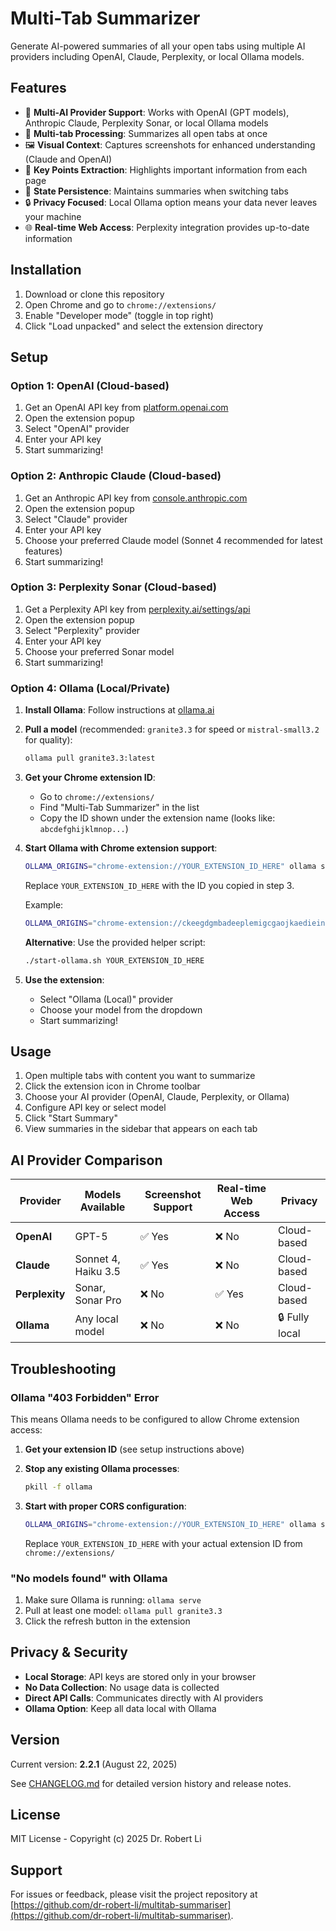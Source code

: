 # Multi-Tab Summarizer

Generate AI-powered summaries of all your open tabs using multiple AI providers including OpenAI, Claude, Perplexity, or local Ollama models.

## Features

- 🤖 **Multi-AI Provider Support**: Works with OpenAI (GPT models), Anthropic Claude, Perplexity Sonar, or local Ollama models
- 📑 **Multi-tab Processing**: Summarizes all open tabs at once
- 🖼️ **Visual Context**: Captures screenshots for enhanced understanding (Claude and OpenAI)
- 🎯 **Key Points Extraction**: Highlights important information from each page
- 💾 **State Persistence**: Maintains summaries when switching tabs
- 🔒 **Privacy Focused**: Local Ollama option means your data never leaves your machine
- 🌐 **Real-time Web Access**: Perplexity integration provides up-to-date information

## Installation

1. Download or clone this repository
2. Open Chrome and go to `chrome://extensions/`
3. Enable "Developer mode" (toggle in top right)
4. Click "Load unpacked" and select the extension directory

## Setup

### Option 1: OpenAI (Cloud-based)

1. Get an OpenAI API key from [platform.openai.com](https://platform.openai.com)
2. Open the extension popup
3. Select "OpenAI" provider
4. Enter your API key
5. Start summarizing!

### Option 2: Anthropic Claude (Cloud-based)

1. Get an Anthropic API key from [console.anthropic.com](https://console.anthropic.com)
2. Open the extension popup
3. Select "Claude" provider
4. Enter your API key
5. Choose your preferred Claude model (Sonnet 4 recommended for latest features)
6. Start summarizing!

### Option 3: Perplexity Sonar (Cloud-based)

1. Get a Perplexity API key from [perplexity.ai/settings/api](https://perplexity.ai/settings/api)
2. Open the extension popup
3. Select "Perplexity" provider
4. Enter your API key
5. Choose your preferred Sonar model
6. Start summarizing!

### Option 4: Ollama (Local/Private)

1. **Install Ollama**: Follow instructions at [ollama.ai](https://ollama.ai)

2. **Pull a model** (recommended: `granite3.3` for speed or `mistral-small3.2` for quality):
   ```bash
   ollama pull granite3.3:latest
   ```

3. **Get your Chrome extension ID**:
   - Go to `chrome://extensions/`
   - Find "Multi-Tab Summarizer" in the list
   - Copy the ID shown under the extension name (looks like: `abcdefghijklmnop...`)

4. **Start Ollama with Chrome extension support**:
   ```bash
   OLLAMA_ORIGINS="chrome-extension://YOUR_EXTENSION_ID_HERE" ollama serve
   ```
   
   Replace `YOUR_EXTENSION_ID_HERE` with the ID you copied in step 3.
   
   Example:
   ```bash
   OLLAMA_ORIGINS="chrome-extension://ckeegdgmbadeeplemigcgaojkaediein" ollama serve
   ```
   
   **Alternative**: Use the provided helper script:
   ```bash
   ./start-ollama.sh YOUR_EXTENSION_ID_HERE
   ```

5. **Use the extension**:
   - Select "Ollama (Local)" provider
   - Choose your model from the dropdown
   - Start summarizing!

## Usage

1. Open multiple tabs with content you want to summarize
2. Click the extension icon in Chrome toolbar
3. Choose your AI provider (OpenAI, Claude, Perplexity, or Ollama)
4. Configure API key or select model
5. Click "Start Summary"
6. View summaries in the sidebar that appears on each tab

## AI Provider Comparison

| Provider | Models Available | Screenshot Support | Real-time Web Access | Privacy |
|----------|-----------------|-------------------|---------------------|---------|
| **OpenAI** | GPT-5 | ✅ Yes | ❌ No | Cloud-based |
| **Claude** | Sonnet 4, Haiku 3.5 | ✅ Yes | ❌ No | Cloud-based |
| **Perplexity** | Sonar, Sonar Pro | ❌ No | ✅ Yes | Cloud-based |
| **Ollama** | Any local model | ❌ No | ❌ No | 🔒 Fully local |

## Troubleshooting

### Ollama "403 Forbidden" Error

This means Ollama needs to be configured to allow Chrome extension access:

1. **Get your extension ID** (see setup instructions above)
2. **Stop any existing Ollama processes**:
   ```bash
   pkill -f ollama
   ```
3. **Start with proper CORS configuration**:
   ```bash
   OLLAMA_ORIGINS="chrome-extension://YOUR_EXTENSION_ID_HERE" ollama serve
   ```
   
   Replace `YOUR_EXTENSION_ID_HERE` with your actual extension ID from `chrome://extensions/`

### "No models found" with Ollama

1. Make sure Ollama is running: `ollama serve`
2. Pull at least one model: `ollama pull granite3.3`
3. Click the refresh button in the extension

## Privacy & Security

- **Local Storage**: API keys are stored only in your browser
- **No Data Collection**: No usage data is collected
- **Direct API Calls**: Communicates directly with AI providers
- **Ollama Option**: Keep all data local with Ollama

## Version

Current version: **2.2.1** (August 22, 2025)

See [CHANGELOG.md](CHANGELOG.md) for detailed version history and release notes.

## License

MIT License - Copyright (c) 2025 Dr. Robert Li

## Support

For issues or feedback, please visit the project repository at [https://github.com/dr-robert-li/multitab-summariser](https://github.com/dr-robert-li/multitab-summariser).